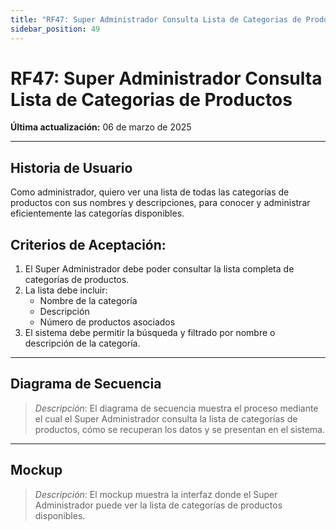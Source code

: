 ```yaml
---
title: "RF47: Super Administrador Consulta Lista de Categorias de Productos"
sidebar_position: 49
---
```


# RF47: Super Administrador Consulta Lista de Categorias de Productos

**Última actualización:** 06 de marzo de 2025

---

## Historia de Usuario

Como administrador, quiero ver una lista de todas las categorías de productos con sus nombres y descripciones, para conocer y administrar eficientemente las categorías disponibles.

## **Criterios de Aceptación:**

1. El Super Administrador debe poder consultar la lista completa de categorías de productos.
2. La lista debe incluir:
   - Nombre de la categoría
   - Descripción
   - Número de productos asociados
3. El sistema debe permitir la búsqueda y filtrado por nombre o descripción de la categoría.

---

## **Diagrama de Secuencia**

> _Descripción_: El diagrama de secuencia muestra el proceso mediante el cual el Super Administrador consulta la lista de categorías de productos, cómo se recuperan los datos y se presentan en el sistema.

---

## **Mockup**

> _Descripción_: El mockup muestra la interfaz donde el Super Administrador puede ver la lista de categorías de productos disponibles.
